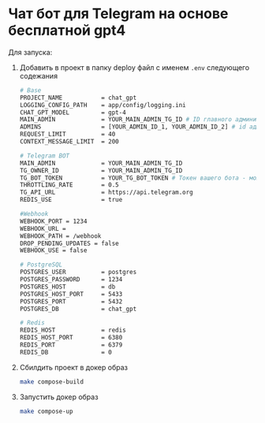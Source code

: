 # Чат бот для Telegram на основе бесплатной gpt4

Для запуска:
1) Добавить в проект в папку deploy файл с именем ```.env``` следующего содежания
   ```bash
   # Base
   PROJECT_NAME           = chat_gpt
   LOGGING_CONFIG_PATH    = app/config/logging.ini
   CHAT_GPT_MODEL         = gpt-4
   MAIN_ADMIN             = YOUR_MAIN_ADMIN_TG_ID # ID главного администратора (численное значение типа 123456789, можно получить, например, с    помощью бота https://t.me/getmyid_bot)
   ADMINS                 = [YOUR_ADMIN_ID_1, YOUR_ADMIN_ID_2] # id администраторов
   REQUEST_LIMIT          = 40
   CONTEXT_MESSAGE_LIMIT  = 200

   # Telegram BOT
   MAIN_ADMIN             = YOUR_MAIN_ADMIN_TG_ID
   TG_OWNER_ID            = YOUR_MAIN_ADMIN_TG_ID
   TG_BOT_TOKEN           = YOUR_TG_BOT_TOKEN # Токен вашего бота - можно получить в https://t.me/BotFather при создании бота
   THROTTLING_RATE        = 0.5
   TG_API_URL             = https://api.telegram.org
   REDIS_USE              = true

   #Webhook
   WEBHOOK_PORT = 1234
   WEBHOOK_URL = 
   WEBHOOK_PATH = /webhook
   DROP_PENDING_UPDATES = false
   WEBHOOK_USE = false

   # PostgreSQL
   POSTGRES_USER          = postgres
   POSTGRES_PASSWORD      = 1234
   POSTGRES_HOST          = db
   POSTGRES_HOST_PORT     = 5433
   POSTGRES_PORT          = 5432
   POSTGRES_DB            = chat_gpt

   # Redis
   REDIS_HOST             = redis
   REDIS_HOST_PORT        = 6380
   REDIS_PORT             = 6379
   REDIS_DB               = 0
   ```
2) Сбилдить проект в докер образ
   ```bash
   make compose-build
   ```
4) Запустить докер образ
   ```bash
   make compose-up
   ```
